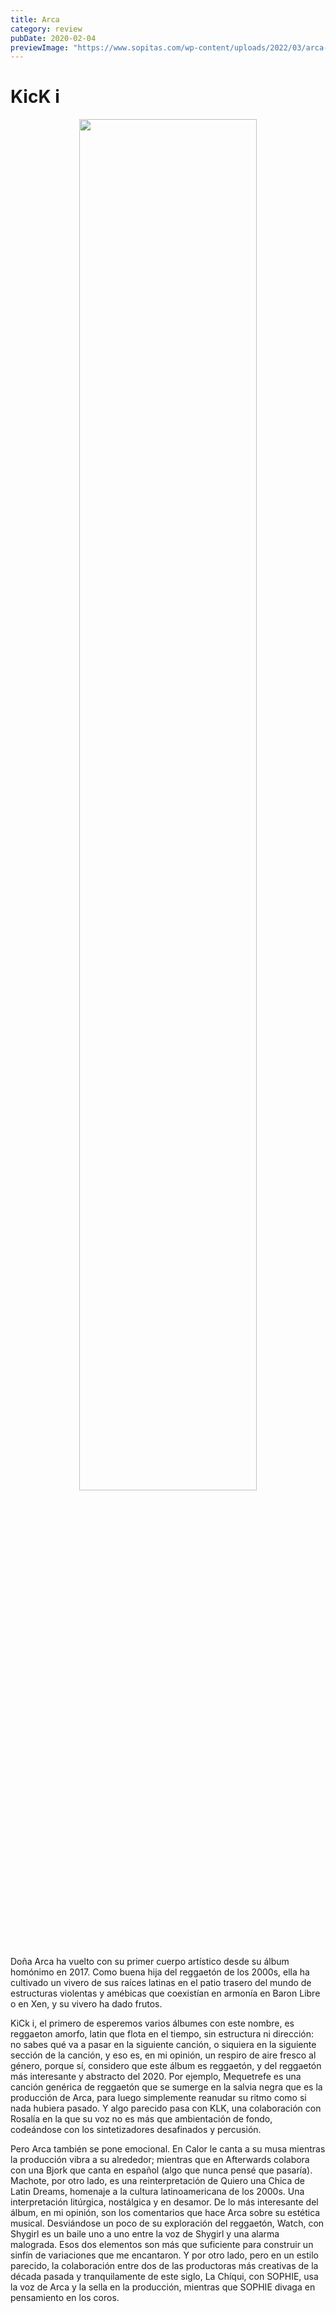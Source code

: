 ```yaml
---
title: Arca
category: review
pubDate: 2020-02-04
previewImage: "https://www.sopitas.com/wp-content/uploads/2022/03/arca-importancia-escena-musical-latinoamerica-artista-venezuela-1.jpg"
---
```


# KicK i
<center>
<img
style="width:75%"
src="https://i.scdn.co/image/ab67616d0000b2733fb118a60e7a487d5586b2d7">
</center>


Doña Arca ha vuelto con su primer cuerpo artístico desde su álbum homónimo en 2017. Como buena hija del reggaetón de los 2000s, ella ha cultivado un vivero de sus raíces latinas en el patio trasero del mundo de estructuras violentas y amébicas que coexistían en armonía en Baron Libre o en Xen, y su vivero ha dado frutos. 

KiCk i, el primero de esperemos varios álbumes con este nombre, es reggaeton amorfo, latin que flota en el tiempo, sin estructura ni dirección: no sabes qué va a pasar en la siguiente canción, o siquiera en la siguiente sección de la canción, y eso es, en mi opinión, un respiro de aire fresco al género, porque sí, considero que este álbum es reggaetón, y del reggaetón más interesante y abstracto del 2020. Por ejemplo, Mequetrefe es una canción genérica de reggaetón que se sumerge en la salvia negra que es la producción de Arca, para luego simplemente reanudar su ritmo como si nada hubiera pasado. Y algo parecido pasa con KLK, una colaboración con Rosalía en la que su voz no es más que ambientación de fondo, codeándose con los sintetizadores desafinados y percusión.

Pero Arca también se pone emocional. En Calor le canta a su musa mientras la producción vibra a su alrededor; mientras que en Afterwards colabora con una Bjork que canta en español (algo que nunca pensé que pasaría). Machote, por otro lado, es una reinterpretación de Quiero una Chica de Latin Dreams, homenaje a la cultura latinoamericana de los 2000s. Una interpretación litúrgica, nostálgica y en desamor.
De lo más interesante del álbum, en mi opinión, son los comentarios que hace Arca sobre su estética musical. Desviándose un poco de su exploración del reggaetón, Watch, con Shygirl es un baile uno a uno entre la voz de Shygirl y una alarma malograda. Esos dos elementos son más que suficiente para construir un sinfín de variaciones que me encantaron. Y por otro lado, pero en un estilo parecido, la colaboración entre dos de las productoras más creativas de la década pasada y tranquilamente de este siglo,  La Chíqui, con SOPHIE, usa la voz de Arca y la sella en la producción, mientras que SOPHIE divaga  en pensamiento en los coros.

